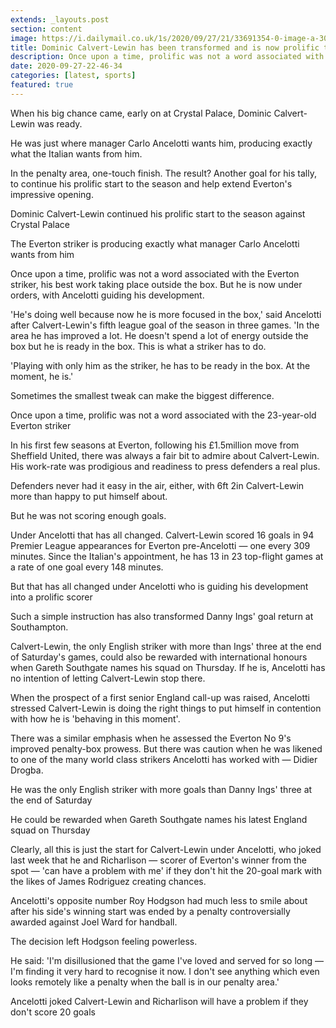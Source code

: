 ```yaml
---
extends: _layouts.post
section: content
image: https://i.dailymail.co.uk/1s/2020/09/27/21/33691354-0-image-a-30_1601237628461.jpg 
title: Dominic Calvert-Lewin has been transformed and is now prolific thanks to Carlo Ancelotti 
description: Once upon a time, prolific was not a word associated with the Everton striker, his best work taking place outside the box. But he is now under orders, with Ancelotti guiding his development. 
date: 2020-09-27-22-46-34 
categories: [latest, sports] 
featured: true 
--- 
```

When his big chance came, early on at Crystal Palace, Dominic Calvert-Lewin was ready.

He was just where manager Carlo Ancelotti wants him, producing exactly what the Italian wants from him.

In the penalty area, one-touch finish. The result? Another goal for his tally, to continue his prolific start to the season and help extend Everton's impressive opening.

Dominic Calvert-Lewin continued his prolific start to the season against Crystal Palace

The Everton striker is producing exactly what manager Carlo Ancelotti wants from him 

Once upon a time, prolific was not a word associated with the Everton striker, his best work taking place outside the box. But he is now under orders, with Ancelotti guiding his development.

'He's doing well because now he is more focused in the box,' said Ancelotti after Calvert-Lewin's fifth league goal of the season in three games. 'In the area he has improved a lot. He doesn't spend a lot of energy outside the box but he is ready in the box. This is what a striker has to do.

'Playing with only him as the striker, he has to be ready in the box. At the moment, he is.'

Sometimes the smallest tweak can make the biggest difference.

Once upon a time, prolific was not a word associated with the 23-year-old Everton striker

In his first few seasons at Everton, following his £1.5million move from Sheffield United, there was always a fair bit to admire about Calvert-Lewin. His work-rate was prodigious and readiness to press defenders a real plus.

Defenders never had it easy in the air, either, with 6ft 2in Calvert-Lewin more than happy to put himself about.

But he was not scoring enough goals.

Under Ancelotti that has all changed. Calvert-Lewin scored 16 goals in 94 Premier League appearances for Everton pre-Ancelotti — one every 309 minutes. Since the Italian's appointment, he has 13 in 23 top-flight games at a rate of one goal every 148 minutes.

But that has all changed under Ancelotti who is guiding his development into a prolific scorer

Such a simple instruction has also transformed Danny Ings' goal return at Southampton.

Calvert-Lewin, the only English striker with more than Ings' three at the end of Saturday's games, could also be rewarded with international honours when Gareth Southgate names his squad on Thursday. If he is, Ancelotti has no intention of letting Calvert-Lewin stop there.

When the prospect of a first senior England call-up was raised, Ancelotti stressed Calvert-Lewin is doing the right things to put himself in contention with how he is 'behaving in this moment'.

There was a similar emphasis when he assessed the Everton No 9's improved penalty-box prowess. But there was caution when he was likened to one of the many world class strikers Ancelotti has worked with — Didier Drogba.

He was the only English striker with more goals than Danny Ings' three at the end of Saturday

He could be rewarded when Gareth Southgate names his latest England squad on Thursday

Clearly, all this is just the start for Calvert-Lewin under Ancelotti, who joked last week that he and Richarlison — scorer of Everton's winner from the spot — 'can have a problem with me' if they don't hit the 20-goal mark with the likes of James Rodriguez creating chances.

Ancelotti's opposite number Roy Hodgson had much less to smile about after his side's winning start was ended by a penalty controversially awarded against Joel Ward for handball.

The decision left Hodgson feeling powerless.

He said: 'I'm disillusioned that the game I've loved and served for so long — I'm finding it very hard to recognise it now. I don't see anything which even looks remotely like a penalty when the ball is in our penalty area.'

Ancelotti joked Calvert-Lewin and Richarlison will have a problem if they don't score 20 goals

